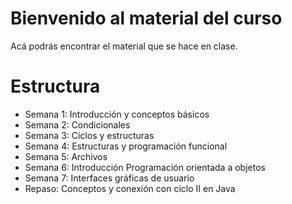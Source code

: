 # Bienvenido al material del curso

Acá podrás encontrar el material que se hace en clase.

# Estructura

- Semana 1: Introducción y conceptos básicos
- Semana 2: Condicionales
- Semana 3: Ciclos y estructuras
- Semana 4: Estructuras y programación funcional
- Semana 5: Archivos
- Semana 6: Introducción Programación orientada a objetos
- Semana 7: Interfaces gráficas de usuario
- Repaso: Conceptos y conexión con ciclo II en Java
